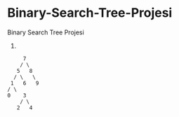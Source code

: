 # Binary-Search-Tree-Projesi
Binary Search Tree Projesi


1)

         7
        / \
       5   8
      / \   \
     1   6   9
    / \   
    0    3
        / \
       2   4
